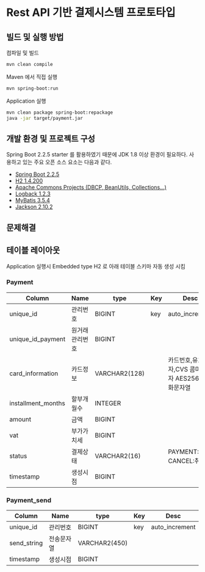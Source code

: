 
# Rest API 기반 결제시스템 프로토타입


## 빌드 및 실행 방법

컴파일 및 빌드

```sh
mvn clean compile
```

Maven 에서 직접 실행

```sh
mvn spring-boot:run
```

Application 실행

```sh
mvn clean package spring-boot:repackage
java -jar target/payment.jar
```

## 개발 환경 및 프로젝트 구성

Spring Boot 2.2.5 starter 를 활용하였기 때문에 JDK 1.8 이상 환경이 필요하다. 사용하고 있는 주요 오픈 소스 요소는 다음과 같다.

* [Spring Boot 2.2.5](https://spring.io/projects/spring-boot/)
* [H2 1.4.200](https://www.h2database.com/)
* [Apache Commons Projects (DBCP, BeanUtils, Collections...)](http://commons.apache.org/)
* [Logback 1.2.3](http://logback.qos.ch/)
* [MyBatis 3.5.4](http://www.mybatis.org/)
* [Jackson 2.10.2](https://www.jax.org//)

## 문제해결


## 테이블 레이아웃
Application 실행시 Embedded type H2 로 아래 테이블 스키마 자동 생성 시킴

### Payment
Column | Name | type | Key | Desc
------ | ---- | ---- | --- | ----
unique_id | 관리번호 | BIGINT | key |  auto_increment
unique_id_payment | 원거래 관리번호 | BIGINT |  |  
card_information | 카드정보 | VARCHAR2(128) |  |  카드번호,유효일자,CVS 콤마구분자 AES256 암호화문자열
installment_months | 할부개월수 | INTEGER |  |  
amount | 금액 | BIGINT |  |  
vat | 부가가치세 | BIGINT |  |  
status | 결제상태 | VARCHAR2(16) |  | PAYMENT:결제, CANCEL:취소
timestamp | 생성시점 | BIGINT |  |

### Payment_send
Column | Name | type | Key | Desc
------ | ---- | ---- | --- | ----
unique_id | 관리번호 | BIGINT | key |  auto_increment
send_string | 전송문자열 | VARCHAR2(450) |  |  
timestamp | 생성시점 | BIGINT |  
